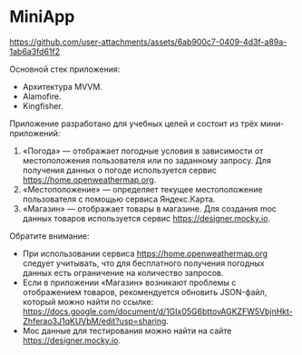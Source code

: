 # MiniApp


https://github.com/user-attachments/assets/6ab900c7-0409-4d3f-a89a-1ab6a3fd61f2


Основной стек приложения:
- Архитектура MVVM.
- Alamofire.
- Kingfisher.

Приложение разработано для учебных целей и состоит из трёх мини-приложений:

1. «Погода» — отображает погодные условия в зависимости от местоположения пользователя или по заданному запросу. Для получения данных о погоде используется сервис https://home.openweathermap.org.
2. «Местоположение» — определяет текущее местоположение пользователя с помощью сервиса Яндекс.Карта.
3. «Магазин» — отображает товары в магазине. Для создания moc данных товаров используется сервис https://designer.mocky.io.

Обратите внимание:
* При использовании сервиса https://home.openweathermap.org следует учитывать, что для бесплатного получения погодных данных есть ограничение на количество запросов.
* Если в приложении «Магазин» возникают проблемы с отображением товаров, рекомендуется обновить JSON-файл, который можно найти по ссылке: https://docs.google.com/document/d/1GIx05G6bttovAGKZFW5VbjnHkt-Zhferao3J1qKUVbM/edit?usp=sharing.
* Moc данные для тестирования можно найти на сайте https://designer.mocky.io.
